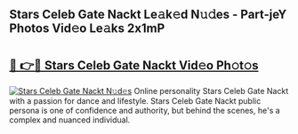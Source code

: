 ## Stars Celeb Gate Nackt Le𝚊k𝚎d N𝚞𝚍es - Part-jeY Photos Vid𝚎o Le𝚊ks 2x1mP

# <h2><a href="http://fb7haps.evod.top/?m=Stars+Celeb+Gate+Nackt">🔗 👉🔴 Stars Celeb Gate Nackt Vid𝚎o Ph𝚘t𝚘s</a></h2>

[![Stars Celeb Gate Nackt N𝚞d𝚎s](https://i.imgur.com/8V9OHl7.gif)](http://fb7haps.evod.top/?m=Stars+Celeb+Gate+Nackt)
Online personality Stars Celeb Gate Nackt with a passion for dance and lifestyle. Stars Celeb Gate Nackt public persona is one of confidence and authority, but behind the scenes, he's a complex and nuanced individual. 
